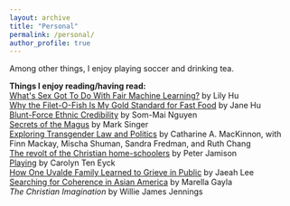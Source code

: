```yaml
---
layout: archive
title: "Personal"
permalink: /personal/
author_profile: true
---
```


Among other things, I enjoy playing soccer and drinking tea.

**Things I enjoy reading/having read:**\
[What's Sex Got To Do With Fair Machine Learning?](https://arxiv.org/abs/2006.01770) by Lily Hu\
[Why the Filet-O-Fish Is My Gold Standard for Fast Food](https://www.nytimes.com/2021/04/20/magazine/filet-o-fish-asian-americans.html) by Jane Hu\
[Blunt-Force Ethnic Credibility](https://astra-mag.com/articles/blunt-force-ethnic-credibility/) by Som-Mai Nguyen\
[Secrets of the Magus](https://www.newyorker.com/magazine/1993/04/05/ricky-jay-magician-secrets-profile) by Mark Singer\
[Exploring Transgender Law and Politics](https://signsjournal.org/exploring-transgender-law-and-politics/) by Catharine A. MacKinnon, with Finn Mackay, Mischa Shuman, Sandra Fredman, and Ruth Chang\
[The revolt of the Christian home-schoolers](https://www.washingtonpost.com/education/interactive/2023/christian-home-schoolers-revolt/) by Peter Jamison\
[Playing](https://joylandmagazine.com/nonfiction/playing/) by Carolyn Ten Eyck\
[How One Uvalde Family Learned to Grieve in Public](https://www.nytimes.com/2023/05/23/magazine/uvalde-parents.html?unlocked_article_code=6DHLKj-h0ObKYfuTcfhZrbK9CtUGCl1c0W6qv-qsj9aEYFdOQ00PhZQOwgYcw5_Iosd3BfYT9c5I9NrEE8XHnmxmBHZoNYUbJVV8JTIKQjWl11zVtJAHyJa-oZBbJoObmB287TLmWutmyVcXQXPWsSCJ14aJT9zW8WYEJxntUT8ExYGECrndDo-5CXzhQEFHe6aBHeMqaz8MtKkqr3HkpoY0jHYknuhE-5ihIvoUAHbOMSkDdxVEp5tlexjsvpSmTFs8vWOSuE0uNamIRdaQSDR3mHCtikGoAIiQGorYH2s6vZU8JGxE49195-MTJ75JthIFAN5wPvM8&smid=nytcore-ios-share&referringSource=articleShare) by Jaeah Lee\
[Searching for Coherence in Asian America](https://www.newyorker.com/books/under-review/searching-for-coherence-in-asian-america) by Marella Gayla\
*The Christian Imagination* by Willie James Jennings